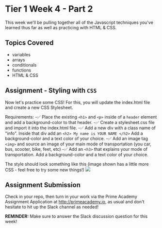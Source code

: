 # Tier 1 Week 4 - Part 2

This week we'll be pulling together all of the Javascript techniques you've learned thus far as well as practicing with HTML & CSS.

## Topics Covered

- variables
- arrays
- conditionals
- functions
- HTML & CSS


## Assignment - Styling with `CSS` 

Now let's practice some CSS! For this, you will update the index.html file and create a new CSS Stylesheet. 

Requirements:
-✅ Place the existing `<h1>` and `<p>` inside of a `header` element and add a background-color to that header.
-✅ Create a stylesheet.css file and import it into the index.html file.
-✅ Add a new div with a class name of "info". Inside that div add an `<h2> My name is YOUR NAME </h2>` Add a background-color and a text color of your choice.
-✅ Add an image tag `<img>` and source an image of your main mode of transportation (you car, bus, scooter, bike, feet, etc)
-✅ Add an `<h3>` that explains your mode of transportation. Add a background-color and a text color of your choice.

The style should look something like this (image shown has a little more CSS - feel free to try some new things!)
<img src="./example.png" />


## Assignment Submission
Check in your repo, then turn in your work via the Prime Academy Assignment Application at http://primeacademy.io, as usual and don't hesitate to hit up the Slack channel as needed!

**REMINDER:** Make sure to answer the Slack discussion question for this week!
